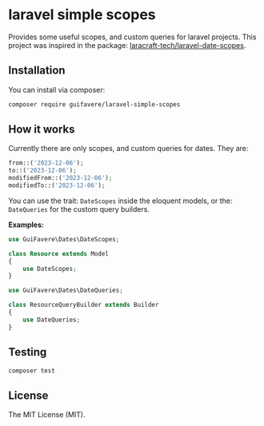# laravel simple scopes

Provides some useful scopes, and custom queries for laravel projects. This project was inspired in the package: [laracraft-tech/laravel-date-scopes](https://github.com/laracraft-tech/laravel-date-scopes).

## Installation

You can install via composer:

```bash
composer require guifavere/laravel-simple-scopes
```

## How it works

Currently there are only scopes, and custom queries for dates. They are:
```php
from::('2023-12-06');
to::('2023-12-06');
modifiedFrom::('2023-12-06');
modifiedTo::('2023-12-06');
```

You can use the trait: `DateScopes` inside the eloquent models, or the: `DateQueries` for the custom query builders.

**Examples:**

```php
use GuiFavere\Dates\DateScopes;

class Resource extends Model
{
    use DateScopes;
}
```

```php
use GuiFavere\Dates\DateQueries;

class ResourceQueryBuilder extends Builder
{
    use DateQueries;
}
```

## Testing

```bash
composer test
```

## License

The MIT License (MIT).
